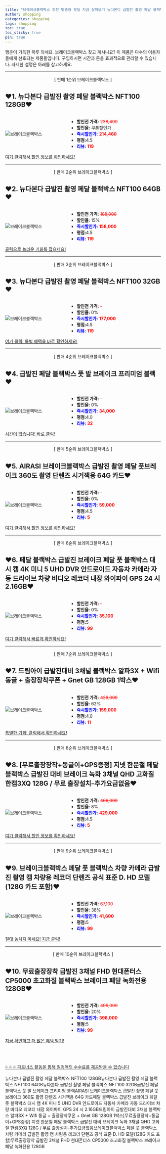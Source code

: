```yaml
---
title: "브레이크블랙박스 추천 맞춤형 핫딜 지금 살펴보기 뉴다본다 급발진 촬영 페달 블랙박스"
author: shopping
categories: shopping
tags: shopping
toc: true
toc_sticky: true
pin: true
---
```

행운이 가득한 하루 되세요. 브레이크블랙박스 찾고 계시나요? 이 제품은 다수의 이용자들에게 선호되는 제품들입니다. 구입하시면 시간과 돈을 효과적으로 관리할 수 있습니다. 자세한 설명은 아래를 참고하세요.

---
<p class="toplist" style="margin: 0 auto; display: block; width: fit-content;">[ 판매 1순위 브레이크블랙박스 ]</p>

<h2><strong>❤️1. 뉴다본다 급발진 촬영 페달 블랙박스 NFT100 128GB❤️</strong></h2>

<div style="display: flex; align-items: center;">
    <div style="flex: 0.4;">
        <img src="https://thumbnail6.coupangcdn.com/thumbnails/remote/230x230ex/image/retail/images/489492886628627-d590d517-a16f-4f1b-9be2-7b8c711989d4.jpg" alt="브레이크블랙박스" style="max-width: 100%;">
    </div>
    <div style="flex: 0.6; margin-left: 10px;">
        <ul>
            <li><strong>할인전 가격:</strong> <del style="color: red;">238,400</del></li>
            <li><strong>할인율:</strong> 쿠폰할인가</li>
            <li><span style='color:blue'><strong>즉시할인가:</strong></span> <span style='color:red'><strong>214,460</strong></span></li>
            <li><strong>평점:</strong>4.5</li>
            <li><span style='color:blue'><strong>리뷰:</strong></span> <span style='color:red'><strong>119</strong></span></li>
        </ul>
    </div>
</div>
<div class="center">
    <a href="https://selin100587001.github.io?lptag=AF9450613&subid=githubio&pageKey=7480518734&traceid=V0-153&itemId=17719561570&vendorItemId=86828985808" class="myButton">
        여기 클릭해서 할인 정보를 확인하세요!
    </a>
</div>


---
<p class="toplist" style="margin: 0 auto; display: block; width: fit-content;">[ 판매 2순위 브레이크블랙박스 ]</p>

<h2><strong>❤️2. 뉴다본다 급발진 촬영 페달 블랙박스 NFT100 64GB❤️</strong></h2>

<div style="display: flex; align-items: center;">
    <div style="flex: 0.4;">
        <img src="https://thumbnail8.coupangcdn.com/thumbnails/remote/230x230ex/image/retail/images/2581374703615591-980fd02b-fdae-454c-8dc0-9659538a14aa.jpg" alt="브레이크블랙박스" style="max-width: 100%;">
    </div>
    <div style="flex: 0.6; margin-left: 10px;">
        <ul>
            <li><strong>할인전 가격:</strong> <del style="color: red;">188,000</del></li>
            <li><strong>할인율:</strong> 15%</li>
            <li><span style='color:blue'><strong>즉시할인가:</strong></span> <span style='color:red'><strong>158,000</strong></span></li>
            <li><strong>평점:</strong>4.5</li>
            <li><span style='color:blue'><strong>리뷰:</strong></span> <span style='color:red'><strong>119</strong></span></li>
        </ul>
    </div>
</div>
<div class="center">
    <a href="https://selin100587001.github.io?lptag=AF9450613&subid=githubio&pageKey=7480518734&traceid=V0-153&itemId=19733473462&vendorItemId=86828985822" class="myButton">
        클릭으로 놀라운 기회를 잡으세요!
    </a>
</div>


---
<p class="toplist" style="margin: 0 auto; display: block; width: fit-content;">[ 판매 3순위 브레이크블랙박스 ]</p>

<h2><strong>❤️3. 뉴다본다 급발진 촬영 페달 블랙박스 NFT100 32GB❤️</strong></h2>

<div style="display: flex; align-items: center;">
    <div style="flex: 0.4;">
        <img src="https://thumbnail10.coupangcdn.com/thumbnails/remote/230x230ex/image/retail/images/2350099613546270-5c9ac5eb-c378-4e52-93ba-dce2c92e7bed.jpg" alt="브레이크블랙박스" style="max-width: 100%;">
    </div>
    <div style="flex: 0.6; margin-left: 10px;">
        <ul>
            <li><strong>할인전 가격:</strong> <del style="color: red;">-</del></li>
            <li><strong>할인율:</strong> 0%</li>
            <li><span style='color:blue'><strong>즉시할인가:</strong></span> <span style='color:red'><strong>177,000</strong></span></li>
            <li><strong>평점:</strong>4.5</li>
            <li><span style='color:blue'><strong>리뷰:</strong></span> <span style='color:red'><strong>119</strong></span></li>
        </ul>
    </div>
</div>
<div class="center">
    <a href="https://selin100587001.github.io?lptag=AF9450613&subid=githubio&pageKey=7480518734&traceid=V0-153&itemId=19538857793&vendorItemId=86828985794" class="myButton">
        여기 클릭! 특별 혜택을 바로 확인하세요!
    </a>
</div>


---
<p class="toplist" style="margin: 0 auto; display: block; width: fit-content;">[ 판매 4순위 브레이크블랙박스 ]</p>

<h2><strong>❤️4. 급발진 페달 블랙박스 풋 발 브레이크 프리미엄 블랙❤️</strong></h2>

<div style="display: flex; align-items: center;">
    <div style="flex: 0.4;">
        <img src="https://thumbnail9.coupangcdn.com/thumbnails/remote/230x230ex/image/vendor_inventory/2b9e/69bc7e8329b0cc3c3d64ee9a9a127c6b3f75211d5273476beea6e9c3d1b5.jpg" alt="브레이크블랙박스" style="max-width: 100%;">
    </div>
    <div style="flex: 0.6; margin-left: 10px;">
        <ul>
            <li><strong>할인전 가격:</strong> <del style="color: red;">-</del></li>
            <li><strong>할인율:</strong> 0%</li>
            <li><span style='color:blue'><strong>즉시할인가:</strong></span> <span style='color:red'><strong>34,000</strong></span></li>
            <li><strong>평점:</strong>4.0</li>
            <li><span style='color:blue'><strong>리뷰:</strong></span> <span style='color:red'><strong>32</strong></span></li>
        </ul>
    </div>
</div>
<div class="center">
    <a href="https://selin100587001.github.io?lptag=AF9450613&subid=githubio&pageKey=7336136746&traceid=V0-153&itemId=18844899430&vendorItemId=90710519523" class="myButton">
        시간이 없습니다! 바로 클릭!
    </a>
</div>


---
<p class="toplist" style="margin: 0 auto; display: block; width: fit-content;">[ 판매 5순위 브레이크블랙박스 ]</p>

<h2><strong>❤️5. AIRASI 브레이크블랙박스 급발진 촬영 페달 풋브레이크 360도 촬영 단렌즈 시거잭용 64G 카드❤️</strong></h2>

<div style="display: flex; align-items: center;">
    <div style="flex: 0.4;">
        <img src="https://thumbnail6.coupangcdn.com/thumbnails/remote/230x230ex/image/vendor_inventory/1b7f/360f3c66fcdcd470c5fc9d8a30167cac8c52344cfdaf9fc4de5daf9d3962.png" alt="브레이크블랙박스" style="max-width: 100%;">
    </div>
    <div style="flex: 0.6; margin-left: 10px;">
        <ul>
            <li><strong>할인전 가격:</strong> <del style="color: red;">-</del></li>
            <li><strong>할인율:</strong> 0%</li>
            <li><span style='color:blue'><strong>즉시할인가:</strong></span> <span style='color:red'><strong>59,000</strong></span></li>
            <li><strong>평점:</strong>4.5</li>
            <li><span style='color:blue'><strong>리뷰:</strong></span> <span style='color:red'><strong>5</strong></span></li>
        </ul>
    </div>
</div>
<div class="center">
    <a href="https://selin100587001.github.io?lptag=AF9450613&subid=githubio&pageKey=7394544094&traceid=V0-153&itemId=19125005345&vendorItemId=89441042518" class="myButton">
        여기 클릭해서 할인 정보를 확인하세요!
    </a>
</div>


---
<p class="toplist" style="margin: 0 auto; display: block; width: fit-content;">[ 판매 6순위 브레이크블랙박스 ]</p>

<h2><strong>❤️6. 페달 블랙박스 급발진 브레이크 폐달 풋 블랙박스 대시 캠 4K 미니 5 UHD DVR 안드로이드 자동차 카메라 자동 드라이브 차량 비디오 레코더 내장 와이파이 GPS 24 시 2.16GB❤️</strong></h2>

<div style="display: flex; align-items: center;">
    <div style="flex: 0.4;">
        <img src="https://thumbnail10.coupangcdn.com/thumbnails/remote/230x230ex/image/vendor_inventory/c0bf/7736571ab629fdb8561c65840961662a6c9db75398ed71cfba21e9a893b3.jpg" alt="브레이크블랙박스" style="max-width: 100%;">
    </div>
    <div style="flex: 0.6; margin-left: 10px;">
        <ul>
            <li><strong>할인전 가격:</strong> <del style="color: red;">-</del></li>
            <li><strong>할인율:</strong> 0%</li>
            <li><span style='color:blue'><strong>즉시할인가:</strong></span> <span style='color:red'><strong>35,100</strong></span></li>
            <li><strong>평점:</strong>5</li>
            <li><span style='color:blue'><strong>리뷰:</strong></span> <span style='color:red'><strong>99</strong></span></li>
        </ul>
    </div>
</div>
<div class="center">
    <a href="https://selin100587001.github.io?lptag=AF9450613&subid=githubio&pageKey=7495301602&traceid=V0-153&itemId=19608488580&vendorItemId=86715524783" class="myButton">
        여기 클릭해서 빠르게 확인하세요!
    </a>
</div>


---
<p class="toplist" style="margin: 0 auto; display: block; width: fit-content;">[ 판매 7순위 브레이크블랙박스 ]</p>

<h2><strong>❤️7. 드림아이 급발진대비 3채널 블랙박스 알파3X + Wifi 동글 + 출장장착쿠폰 + Gnet GB 128GB 1박스❤️</strong></h2>

<div style="display: flex; align-items: center;">
    <div style="flex: 0.4;">
        <img src="https://thumbnail8.coupangcdn.com/thumbnails/remote/230x230ex/image/vendor_inventory/429b/c9b9086781fc438ddb79f6ead7413f8108dbb70ad79c29a9b9b7bde6cc8f.jpg" alt="브레이크블랙박스" style="max-width: 100%;">
    </div>
    <div style="flex: 0.6; margin-left: 10px;">
        <ul>
            <li><strong>할인전 가격:</strong> <del style="color: red;">429,000</del></li>
            <li><strong>할인율:</strong> 62%</li>
            <li><span style='color:blue'><strong>즉시할인가:</strong></span> <span style='color:red'><strong>159,000</strong></span></li>
            <li><strong>평점:</strong>4.0</li>
            <li><span style='color:blue'><strong>리뷰:</strong></span> <span style='color:red'><strong>11</strong></span></li>
        </ul>
    </div>
</div>
<div class="center">
    <a href="https://selin100587001.github.io?lptag=AF9450613&subid=githubio&pageKey=7956782209&traceid=V0-153&itemId=21984936928&vendorItemId=89032522463" class="myButton">
        특별한 기회! 클릭해서 확인하세요!
    </a>
</div>


---
<p class="toplist" style="margin: 0 auto; display: block; width: fit-content;">[ 판매 8순위 브레이크블랙박스 ]</p>

<h2><strong>❤️8. [무료출장장착+동글이+GPS증정] 지넷 한문철 페달 블랙박스 급발진 대비 브레이크 녹화 3채널 QHD 고화질 한캠3XQ 128G / 무료 출장설치-추가요금없음❤️</strong></h2>

<div style="display: flex; align-items: center;">
    <div style="flex: 0.4;">
        <img src="https://thumbnail6.coupangcdn.com/thumbnails/remote/230x230ex/image/vendor_inventory/9431/681799bc5a16b3eba8303e681caee48d8fbd8edbcf251971ecc58f3a435f.jpg" alt="브레이크블랙박스" style="max-width: 100%;">
    </div>
    <div style="flex: 0.6; margin-left: 10px;">
        <ul>
            <li><strong>할인전 가격:</strong> <del style="color: red;">469,000</del></li>
            <li><strong>할인율:</strong> 8%</li>
            <li><span style='color:blue'><strong>즉시할인가:</strong></span> <span style='color:red'><strong>429,000</strong></span></li>
            <li><strong>평점:</strong>4.5</li>
            <li><span style='color:blue'><strong>리뷰:</strong></span> <span style='color:red'><strong>5</strong></span></li>
        </ul>
    </div>
</div>
<div class="center">
    <a href="https://selin100587001.github.io?lptag=AF9450613&subid=githubio&pageKey=7704695623&traceid=V0-153&itemId=20637622601&vendorItemId=87711248514" class="myButton">
        여기 클릭해서 할인 정보를 확인하세요!
    </a>
</div>


---
<p class="toplist" style="margin: 0 auto; display: block; width: fit-content;">[ 판매 9순위 브레이크블랙박스 ]</p>

<h2><strong>❤️9. 브레이크블랙박스 페달 풋 블랙박스 차량 카메라 급발진 촬영 캠 차량용 레코더 단렌즈 공식 표준 D. HD 모델(128G 카드 포함)❤️</strong></h2>

<div style="display: flex; align-items: center;">
    <div style="flex: 0.4;">
        <img src="https://thumbnail6.coupangcdn.com/thumbnails/remote/230x230ex/image/vendor_inventory/36dd/48d83ed9b138b7ef53c42c2b75d6c4c2c574c21e60ff1756975b3b01d14d.jpg" alt="브레이크블랙박스" style="max-width: 100%;">
    </div>
    <div style="flex: 0.6; margin-left: 10px;">
        <ul>
            <li><strong>할인전 가격:</strong> <del style="color: red;">67,100</del></li>
            <li><strong>할인율:</strong> 38%</li>
            <li><span style='color:blue'><strong>즉시할인가:</strong></span> <span style='color:red'><strong>41,600</strong></span></li>
            <li><strong>평점:</strong>5</li>
            <li><span style='color:blue'><strong>리뷰:</strong></span> <span style='color:red'><strong>99</strong></span></li>
        </ul>
    </div>
</div>
<div class="center">
    <a href="https://selin100587001.github.io?lptag=AF9450613&subid=githubio&pageKey=8217166600&traceid=V0-153&itemId=23605924382&vendorItemId=90631639308" class="myButton">
        절대 놓치지 마세요! 지금 클릭!
    </a>
</div>


---
<p class="toplist" style="margin: 0 auto; display: block; width: fit-content;">[ 판매 10순위 브레이크블랙박스 ]</p>

<h2><strong>❤️10. 무료출장장착 급발진 3채널 FHD 현대폰터스 CP5000 초고화질 블랙박스 브레이크 페달 녹화전용 128GB❤️</strong></h2>

<div style="display: flex; align-items: center;">
    <div style="flex: 0.4;">
        <img src="https://thumbnail9.coupangcdn.com/thumbnails/remote/230x230ex/image/vendor_inventory/fe9e/378f6c38808155807862873eda2e54a976cf477106877d20abe470f421d2.png" alt="브레이크블랙박스" style="max-width: 100%;">
    </div>
    <div style="flex: 0.6; margin-left: 10px;">
        <ul>
            <li><strong>할인전 가격:</strong> <del style="color: red;">499,000</del></li>
            <li><strong>할인율:</strong> 20%</li>
            <li><span style='color:blue'><strong>즉시할인가:</strong></span> <span style='color:red'><strong>398,000</strong></span></li>
            <li><strong>평점:</strong>5</li>
            <li><span style='color:blue'><strong>리뷰:</strong></span> <span style='color:red'><strong>99</strong></span></li>
        </ul>
    </div>
</div>
<div class="center">
    <a href="https://selin100587001.github.io?lptag=AF9450613&subid=githubio&pageKey=8239137594&traceid=V0-153&itemId=23712184380&vendorItemId=90738350111" class="myButton">
        지금 확인하고 더 많은 혜택 받기!
    </a>
</div>

<br><br><br>[💦 💦 💦 파트너스 활동을 통해 일정액의 수수료를 제공받을 수 있습니다](https://link.coupang.com/a/bcpT2c)<br><br>뉴다본다 급발진 촬영 페달 블랙박스 NFT100 128GB뉴다본다 급발진 촬영 페달 블랙박스 NFT100 64GB뉴다본다 급발진 촬영 페달 블랙박스 NFT100 32GB급발진 페달 블랙박스 풋 발 브레이크 프리미엄 블랙AIRASI 브레이크블랙박스 급발진 촬영 페달 풋브레이크 360도 촬영 단렌즈 시거잭용 64G 카드페달 블랙박스 급발진 브레이크 폐달 풋 블랙박스 대시 캠 4K 미니 5 UHD DVR 안드로이드 자동차 카메라 자동 드라이브 차량 비디오 레코더 내장 와이파이 GPS 24 시 2.16GB드림아이 급발진대비 3채널 블랙박스 알파3X + Wifi 동글 + 출장장착쿠폰 + Gnet GB 128GB 1박스[무료출장장착+동글이+GPS증정] 지넷 한문철 페달 블랙박스 급발진 대비 브레이크 녹화 3채널 QHD 고화질 한캠3XQ 128G / 무료 출장설치-추가요금없음브레이크블랙박스 페달 풋 블랙박스 차량 카메라 급발진 촬영 캠 차량용 레코더 단렌즈 공식 표준 D. HD 모델(128G 카드 포함)무료출장장착 급발진 3채널 FHD 현대폰터스 CP5000 초고화질 블랙박스 브레이크 페달 녹화전용 128GB